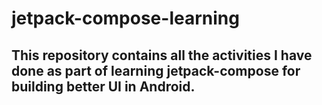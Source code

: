 # jetpack-compose-learning

## This repository contains all the activities I have done as part of learning jetpack-compose for building better UI in Android.
